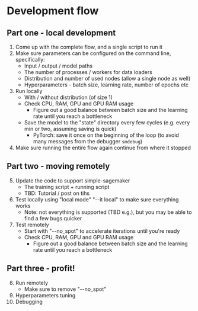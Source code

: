 # Development flow

## Part one - local development
1. Come up with the complete flow, and a single script to run it
2. Make sure parameters can be configured on the command line, specifically:
    - Input / output / model paths
    - The number of processes / workers for data loaders
    - Distribution and number of used nodes (allow a single node as well)
    - Hyperparameters - batch size, learning rate, number of epochs etc
3. Run locally
    - With / without distribution (of size 1)
    - Check CPU, RAM, GPU and GPU RAM usage
        - Figure out a good balance between batch size and the learning rate until you reach a bottleneck
    - Save the model to the "state" directory every few cycles (e.g. every min or two, assuming saving is quick)
        - PyTorch: save it once on the beginning of the loop (to avoid many messages from the debugger `smdebug`)
4. Make sure running the entire flow again continue from where it stopped

## Part two - moving remotely
5. Update the code to support simple-sagemaker
    - The training script + running script
    - TBD: Tutorial / post on tihs
6. Test locally using "local mode" "--it local" to make sure everything works
    - Note: not everything is supported (TBD e.g.), but you may be able to find a few bugs quicker
7. Test remotely
    - Start with "--no_spot" to accelerate iterations until you're ready
    - Check CPU, RAM, GPU and GPU RAM usage
        - Figure out a good balance between batch size and the learning rate until you reach a bottleneck

## Part three - profit!
8. Run remotely
    - Make sure to remove "--no_spot"
9. Hyperparameters tuning
10. Debugging